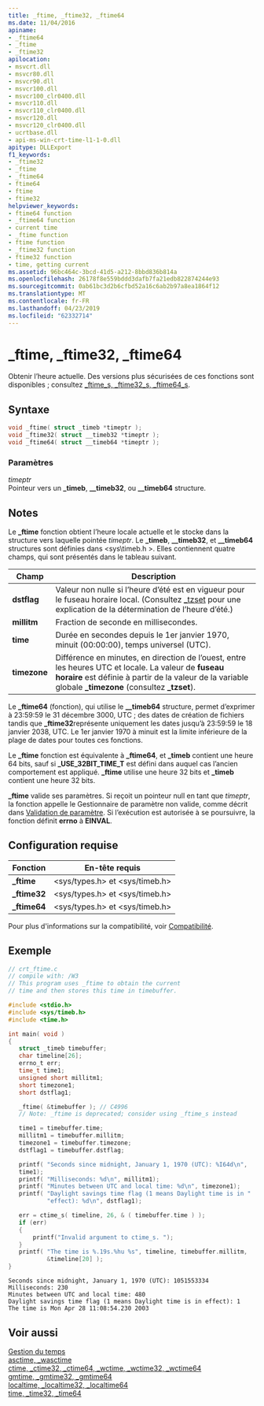 ```yaml
---
title: _ftime, _ftime32, _ftime64
ms.date: 11/04/2016
apiname:
- _ftime64
- _ftime
- _ftime32
apilocation:
- msvcrt.dll
- msvcr80.dll
- msvcr90.dll
- msvcr100.dll
- msvcr100_clr0400.dll
- msvcr110.dll
- msvcr110_clr0400.dll
- msvcr120.dll
- msvcr120_clr0400.dll
- ucrtbase.dll
- api-ms-win-crt-time-l1-1-0.dll
apitype: DLLExport
f1_keywords:
- _ftime32
- _ftime
- _ftime64
- ftime64
- ftime
- ftime32
helpviewer_keywords:
- ftime64 function
- _ftime64 function
- current time
- _ftime function
- ftime function
- _ftime32 function
- ftime32 function
- time, getting current
ms.assetid: 96bc464c-3bcd-41d5-a212-8bbd836b814a
ms.openlocfilehash: 26178f8e559bddd3dafb7fa21edb822874244e93
ms.sourcegitcommit: 0ab61bc3d2b6cfbd52a16c6ab2b97a8ea1864f12
ms.translationtype: MT
ms.contentlocale: fr-FR
ms.lasthandoff: 04/23/2019
ms.locfileid: "62332714"
---
```

# <a name="ftime-ftime32-ftime64"></a>_ftime, _ftime32, _ftime64

Obtenir l’heure actuelle. Des versions plus sécurisées de ces fonctions sont disponibles ; consultez [_ftime_s, _ftime32_s, _ftime64_s](ftime-s-ftime32-s-ftime64-s.md).

## <a name="syntax"></a>Syntaxe

```C
void _ftime( struct _timeb *timeptr );
void _ftime32( struct __timeb32 *timeptr );
void _ftime64( struct __timeb64 *timeptr );
```

### <a name="parameters"></a>Paramètres

*timeptr*<br/>
Pointeur vers un **_timeb**, **__timeb32**, ou **__timeb64** structure.

## <a name="remarks"></a>Notes

Le **_ftime** fonction obtient l’heure locale actuelle et le stocke dans la structure vers laquelle pointée *timeptr*. Le **_timeb**, **__timeb32**, et **__timeb64** structures sont définies dans \<sys\\timeb.h >. Elles contiennent quatre champs, qui sont présentés dans le tableau suivant.

|Champ|Description|
|-|-|
|**dstflag**|Valeur non nulle si l’heure d’été est en vigueur pour le fuseau horaire local. (Consultez [_tzset](tzset.md) pour une explication de la détermination de l’heure d’été.)|
|**millitm**|Fraction de seconde en millisecondes.|
|**time**|Durée en secondes depuis le 1er janvier 1970, minuit (00:00:00), temps universel (UTC).|
|**timezone**|Différence en minutes, en direction de l’ouest, entre les heures UTC et locale. La valeur de **fuseau horaire** est définie à partir de la valeur de la variable globale **_timezone** (consultez **_tzset**).|

Le **_ftime64** (fonction), qui utilise le **__timeb64** structure, permet d’exprimer à 23:59:59 le 31 décembre 3000, UTC ; des dates de création de fichiers tandis que **_ftime32**représente uniquement les dates jusqu’à 23:59:59 le 18 janvier 2038, UTC. Le 1er janvier 1970 à minuit est la limite inférieure de la plage de dates pour toutes ces fonctions.

Le **_ftime** fonction est équivalente à **_ftime64**, et **_timeb** contient une heure 64 bits, sauf si **_USE_32BIT_TIME_T** est défini dans auquel cas l’ancien comportement est appliqué. **_ftime** utilise une heure 32 bits et **_timeb** contient une heure 32 bits.

**_ftime** valide ses paramètres. Si reçoit un pointeur null en tant que *timeptr*, la fonction appelle le Gestionnaire de paramètre non valide, comme décrit dans [Validation de paramètre](../../c-runtime-library/parameter-validation.md). Si l’exécution est autorisée à se poursuivre, la fonction définit **errno** à **EINVAL**.

## <a name="requirements"></a>Configuration requise

|Fonction|En-tête requis|
|--------------|---------------------|
|**_ftime**|\<sys/types.h> et \<sys/timeb.h>|
|**_ftime32**|\<sys/types.h> et \<sys/timeb.h>|
|**_ftime64**|\<sys/types.h> et \<sys/timeb.h>|

Pour plus d'informations sur la compatibilité, voir [Compatibilité](../../c-runtime-library/compatibility.md).

## <a name="example"></a>Exemple

```C
// crt_ftime.c
// compile with: /W3
// This program uses _ftime to obtain the current
// time and then stores this time in timebuffer.

#include <stdio.h>
#include <sys/timeb.h>
#include <time.h>

int main( void )
{
   struct _timeb timebuffer;
   char timeline[26];
   errno_t err;
   time_t time1;
   unsigned short millitm1;
   short timezone1;
   short dstflag1;

   _ftime( &timebuffer ); // C4996
   // Note: _ftime is deprecated; consider using _ftime_s instead

   time1 = timebuffer.time;
   millitm1 = timebuffer.millitm;
   timezone1 = timebuffer.timezone;
   dstflag1 = timebuffer.dstflag;

   printf( "Seconds since midnight, January 1, 1970 (UTC): %I64d\n",
   time1);
   printf( "Milliseconds: %d\n", millitm1);
   printf( "Minutes between UTC and local time: %d\n", timezone1);
   printf( "Daylight savings time flag (1 means Daylight time is in "
           "effect): %d\n", dstflag1);

   err = ctime_s( timeline, 26, & ( timebuffer.time ) );
   if (err)
   {
       printf("Invalid argument to ctime_s. ");
   }
   printf( "The time is %.19s.%hu %s", timeline, timebuffer.millitm,
           &timeline[20] );
}
```

```Output
Seconds since midnight, January 1, 1970 (UTC): 1051553334
Milliseconds: 230
Minutes between UTC and local time: 480
Daylight savings time flag (1 means Daylight time is in effect): 1
The time is Mon Apr 28 11:08:54.230 2003
```

## <a name="see-also"></a>Voir aussi

[Gestion du temps](../../c-runtime-library/time-management.md)<br/>
[asctime, _wasctime](asctime-wasctime.md)<br/>
[ctime, _ctime32, _ctime64, _wctime, _wctime32, _wctime64](ctime-ctime32-ctime64-wctime-wctime32-wctime64.md)<br/>
[gmtime, _gmtime32, _gmtime64](gmtime-gmtime32-gmtime64.md)<br/>
[localtime, _localtime32, _localtime64](localtime-localtime32-localtime64.md)<br/>
[time, _time32, _time64](time-time32-time64.md)<br/>
